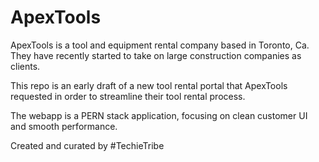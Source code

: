 # ApexTools

ApexTools is a tool and equipment rental company based in Toronto, Ca. They have recently started to take on large construction companies as clients.

This repo is an early draft of a new tool rental portal that ApexTools requested in order to streamline their tool rental process.

The webapp is a PERN stack application, focusing on clean customer UI and smooth performance.

Created and curated by #TechieTribe
